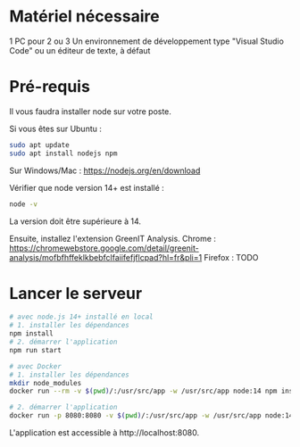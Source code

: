 # Matériel nécessaire
1 PC pour 2 ou 3
Un environnement de développement type "Visual Studio Code" ou un éditeur de texte, à défaut

# Pré-requis

Il vous faudra installer node sur votre poste.

Si vous êtes sur Ubuntu : 

```sh
sudo apt update
sudo apt install nodejs npm
```

Sur Windows/Mac : https://nodejs.org/en/download

Vérifier que node version 14+ est installé :

```sh
node -v
```
La version doit être supérieure à 14.

Ensuite, installez l'extension GreenIT Analysis.
Chrome : https://chromewebstore.google.com/detail/greenit-analysis/mofbfhffeklkbebfclfaiifefjflcpad?hl=fr&pli=1
Firefox : TODO

# Lancer le serveur

```sh
# avec node.js 14+ installé en local
# 1. installer les dépendances
npm install
# 2. démarrer l'application
npm run start

# avec Docker
# 1. installer les dépendances
mkdir node_modules
docker run --rm -v $(pwd)/:/usr/src/app -w /usr/src/app node:14 npm install

# 2. démarrer l'application
docker run -p 8080:8080 -v $(pwd)/:/usr/src/app -w /usr/src/app node:14 npm run start
```

L'application est accessible à http://localhost:8080.

